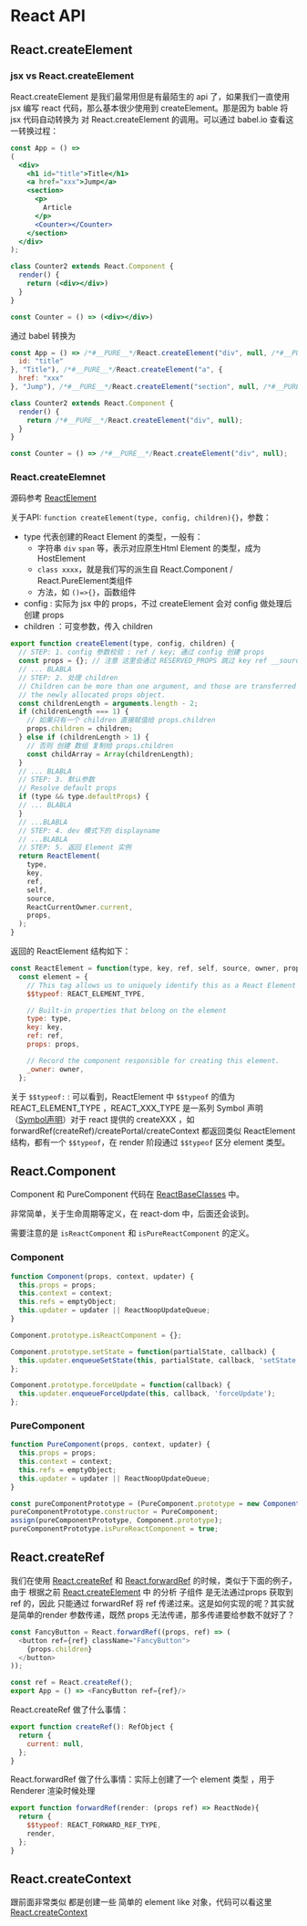 # React API

## React.createElement

### jsx vs React.createElement

React.createElement 是我们最常用但是有最陌生的 api 了，如果我们一直使用 jsx 编写 react 代码，那么基本很少使用到 createElement。那是因为 bable 将 jsx 代码自动转换为 对 React.createElement 的调用。可以通过 babel.io 查看这一转换过程：

```jsx
const App = () =>
(
  <div>
    <h1 id="title">Title</h1>
    <a href="xxx">Jump</a>
    <section>
      <p>
        Article
      </p>
      <Counter></Counter>
    </section>
  </div>
);

class Counter2 extends React.Component {
  render() {
    return (<div></div>)
  }
}

const Counter = () => (<div></div>)
```

通过 babel 转换为

```js
const App = () => /*#__PURE__*/React.createElement("div", null, /*#__PURE__*/React.createElement("h1", {
  id: "title"
}, "Title"), /*#__PURE__*/React.createElement("a", {
  href: "xxx"
}, "Jump"), /*#__PURE__*/React.createElement("section", null, /*#__PURE__*/React.createElement("p", null, "Article"), /*#__PURE__*/React.createElement(Counter, null)));

class Counter2 extends React.Component {
  render() {
    return /*#__PURE__*/React.createElement("div", null);
  }
}

const Counter = () => /*#__PURE__*/React.createElement("div", null);
```

### React.createElemnet

源码参考 [ReactElement](../react/packages/react/src/ReactElement.js#348)

关于API: `function createElement(type, config, children){}`，参数：

* type 代表创建的React Element 的类型，一般有：
  * 字符串 `div` `span` 等，表示对应原生Html Element 的类型，成为 HostElement
  * `class xxxx`，就是我们写的派生自 React.Component / React.PureElement类组件
  * 方法，如 `()=>{}`，函数组件
* config : 实际为 jsx 中的 props，不过 createElement 会对 config 做处理后创建 props
* children ：可变参数，传入 children

```js
export function createElement(type, config, children) {
  // STEP: 1. config 参数校验 : ref / key; 通过 config 创建 props
  const props = {}; // 注意 这里会通过 RESERVED_PROPS 跳过 key ref __source __self
  // ... BLABLA   
  // STEP: 2. 处理 children
  // Children can be more than one argument, and those are transferred onto
  // the newly allocated props object.
  const childrenLength = arguments.length - 2;
  if (childrenLength === 1) {
    // 如果只有一个 children 直接赋值给 props.children
    props.children = children;
  } else if (childrenLength > 1) {
    // 否则 创建 数组 复制给 props.children
    const childArray = Array(childrenLength);
  }
  // ... BLABLA 
  // STEP: 3. 默认参数
  // Resolve default props
  if (type && type.defaultProps) {
  // ... BLABLA 
  }
  // ...BLABLA
  // STEP: 4. dev 模式下的 displayname
  // ...BLABLA
  // STEP: 5. 返回 Element 实例
  return ReactElement(
    type,
    key,
    ref,
    self,
    source,
    ReactCurrentOwner.current,
    props,
  );
}
```

返回的 ReactElement 结构如下：

```js
const ReactElement = function(type, key, ref, self, source, owner, props) {
  const element = {
    // This tag allows us to uniquely identify this as a React Element
    $$typeof: REACT_ELEMENT_TYPE,

    // Built-in properties that belong on the element
    type: type,
    key: key,
    ref: ref,
    props: props,

    // Record the component responsible for creating this element.
    _owner: owner,
  };
```

关于 `$$typeof:` : 可以看到，ReactElement 中 `$$typeof` 的值为 REACT_ELEMENT_TYPE ，REACT_XXX_TYPE 是一系列 Symbol 声明（[Symbol声明](../react/packages/shared/ReactSymbols.js#14)）对于 react 提供的 createXXX ，如 forwardRef(createRef)/createPortal/createContext 都返回类似 ReactElement 结构，都有一个 `$$typeof`，在 render 阶段通过 `$$typeof` 区分 element 类型。

## React.Component

Component 和 PureComponent 代码在 [ReactBaseClasses](../react/packages/react/src/ReactBaseClasses.js) 中。

非常简单，关于生命周期等定义，在 react-dom 中，后面还会谈到。

需要注意的是  `isReactComponent` 和 `isPureReactComponent` 的定义。

### Component

```js
function Component(props, context, updater) {
  this.props = props;
  this.context = context;
  this.refs = emptyObject;
  this.updater = updater || ReactNoopUpdateQueue;
}

Component.prototype.isReactComponent = {};
```

```js
Component.prototype.setState = function(partialState, callback) {
  this.updater.enqueueSetState(this, partialState, callback, 'setState');
};
```

```js
Component.prototype.forceUpdate = function(callback) {
  this.updater.enqueueForceUpdate(this, callback, 'forceUpdate');
};
```

### PureComponent

```js
function PureComponent(props, context, updater) {
  this.props = props;
  this.context = context;
  this.refs = emptyObject;
  this.updater = updater || ReactNoopUpdateQueue;
}

const pureComponentPrototype = (PureComponent.prototype = new ComponentDummy());
pureComponentPrototype.constructor = PureComponent;
assign(pureComponentPrototype, Component.prototype);
pureComponentPrototype.isPureReactComponent = true;
```

## React.createRef

我们在使用 [React.createRef](../react/packages/react/src/ReactCreateRef.js) 和 [React.forwardRef](../react/packages/react/src/forwardRef.js) 的时候，类似于下面的例子，由于 根据之前 [React.createElement](./React.createElement.md) 中 的分析 子组件 是无法通过props 获取到 ref 的，因此 只能通过 forwardRef 将 ref 传递过来。这是如何实现的呢？其实就是简单的render 参数传递，既然 props 无法传递，那多传递要给参数不就好了？

```js
const FancyButton = React.forwardRef((props, ref) => (
  <button ref={ref} className="FancyButton">
    {props.children}
  </button>
));

const ref = React.createRef();
export App = () => <FancyButton ref={ref}/>
```

React.createRef 做了什么事情：

```js
export function createRef(): RefObject {
  return {
    current: null,
  };
}
```

React.forwardRef 做了什么事情：实际上创建了一个 element 类型 ，用于 Renderer 渲染时候处理

```js
export function forwardRef(render: (props ref) => ReactNode){
  return {
    $$typeof: REACT_FORWARD_REF_TYPE,
    render,
  };
}
```

## React.createContext

跟前面非常类似 都是创建一些 简单的 element like 对象，代码可以看这里 [React.createContext](../react/packages/react/src/ReactContext.js#17)
